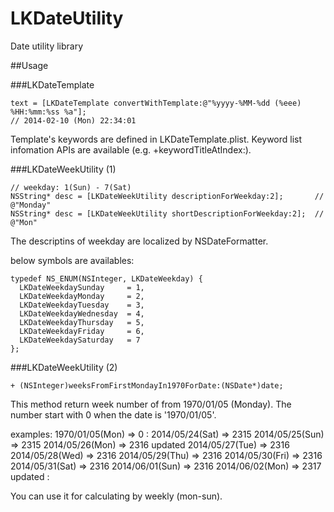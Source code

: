 LKDateUtility
=============

Date utility library

##Usage

###LKDateTemplate

	text = [LKDateTemplate convertWithTemplate:@"%yyyy-%MM-%dd (%eee) %HH:%mm:%ss %a"];
	// 2014-02-10 (Mon) 22:34:01

Template's keywords are defined in LKDateTemplate.plist.
Keyword list infomation APIs are available (e.g. +keywordTitleAtIndex:).

###LKDateWeekUtility (1)

    // weekday: 1(Sun) - 7(Sat)
    NSString* desc = [LKDateWeekUtility descriptionForWeekday:2];       // @"Monday"
    NSString* desc = [LKDateWeekUtility shortDescriptionForWeekday:2];  // @"Mon"

The descriptins of weekday are localized by NSDateFormatter.

below symbols are availables:

    typedef NS_ENUM(NSInteger, LKDateWeekday) {
      LKDateWeekdaySunday     = 1,
      LKDateWeekdayMonday     = 2,
      LKDateWeekdayTuesday    = 3,
      LKDateWeekdayWednesday  = 4,
      LKDateWeekdayThursday   = 5,
      LKDateWeekdayFriday     = 6,
      LKDateWeekdaySaturday   = 7
    };


###LKDateWeekUtility (2)

	+ (NSInteger)weeksFromFirstMondayIn1970ForDate:(NSDate*)date;

This method return week number of from 1970/01/05 (Monday). The number start with 0 when the date is '1970/01/05'.

examples:
 1970/01/05(Mon) => 0
   :
 2014/05/24(Sat) => 2315
 2014/05/25(Sun) => 2315
 2014/05/26(Mon) => 2316   updated
 2014/05/27(Tue) => 2316
 2014/05/28(Wed) => 2316
 2014/05/29(Thu) => 2316
 2014/05/30(Fri) => 2316
 2014/05/31(Sat) => 2316
 2014/06/01(Sun) => 2316
 2014/06/02(Mon) => 2317   updated
   :

You can use it for calculating by weekly (mon-sun).




